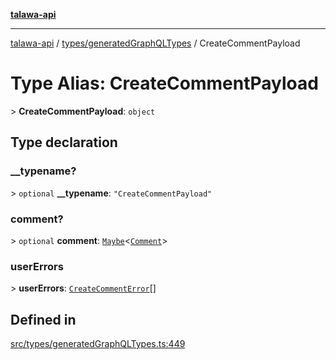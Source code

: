 [**talawa-api**](../../../README.md)

***

[talawa-api](../../../modules.md) / [types/generatedGraphQLTypes](../README.md) / CreateCommentPayload

# Type Alias: CreateCommentPayload

\> **CreateCommentPayload**: `object`

## Type declaration

### \_\_typename?

\> `optional` **\_\_typename**: `"CreateCommentPayload"`

### comment?

\> `optional` **comment**: [`Maybe`](Maybe.md)\<[`Comment`](Comment.md)\>

### userErrors

\> **userErrors**: [`CreateCommentError`](CreateCommentError.md)[]

## Defined in

[src/types/generatedGraphQLTypes.ts:449](https://github.com/PalisadoesFoundation/talawa-api/blob/4b5c74fd36bcfc2e36f3a06b67d517e865c188be/src/types/generatedGraphQLTypes.ts#L449)
